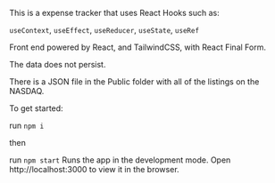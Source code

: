 <!-- @format -->

This is a expense tracker that uses React Hooks such as:

`useContext`, `useEffect`, `useReducer`, `useState`, `useRef`

Front end powered by React, and TailwindCSS, with React Final Form.

The data does not persist.

There is a JSON file in the Public folder with all of the listings on the NASDAQ. 

To get started:

run `npm i`

then

run `npm start`
Runs the app in the development mode.
Open http://localhost:3000 to view it in the browser.
